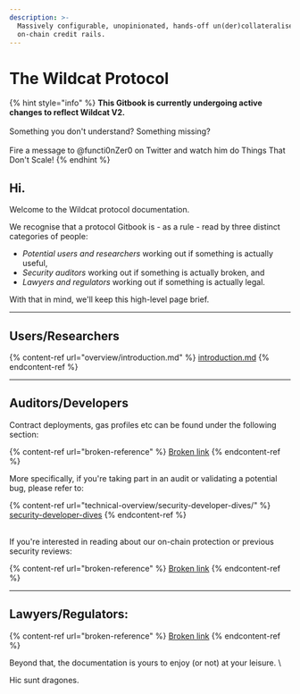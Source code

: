 ```yaml
---
description: >-
  Massively configurable, unopinionated, hands-off un(der)collateralised
  on-chain credit rails.
---
```


# The Wildcat Protocol

{% hint style="info" %}
**This Gitbook is currently undergoing active changes to reflect Wildcat V2.**\
\
Something you don't understand? Something missing?\
\
Fire a message to @functi0nZer0 on Twitter and watch him do Things That Don't Scale!
{% endhint %}

## Hi.

Welcome to the Wildcat protocol documentation.

We recognise that a protocol Gitbook is - as a rule - read by three distinct categories of people:

* _Potential users and researchers_ working out if something is actually useful,
* _Security auditors_ working out if something is actually broken, and
* _Lawyers and regulators_ working out if something is actually legal.

With that in mind, we'll keep this high-level page brief.



***

## Users/Researchers



{% content-ref url="overview/introduction.md" %}
[introduction.md](overview/introduction.md)
{% endcontent-ref %}



***

## Auditors/Developers



Contract deployments, gas profiles etc can be found under the following section:

{% content-ref url="broken-reference" %}
[Broken link](broken-reference)
{% endcontent-ref %}

More specifically, if you're taking part in an audit or validating a potential bug, please refer to:

{% content-ref url="technical-overview/security-developer-dives/" %}
[security-developer-dives](technical-overview/security-developer-dives/)
{% endcontent-ref %}

\
If you're interested in reading about our on-chain protection or previous security reviews:

{% content-ref url="broken-reference" %}
[Broken link](broken-reference)
{% endcontent-ref %}



***

## Lawyers/Regulators:

{% content-ref url="broken-reference" %}
[Broken link](broken-reference)
{% endcontent-ref %}



Beyond that, the documentation is yours to enjoy (or not) at your leisure. \


Hic sunt dragones.
